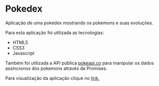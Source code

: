 # Pokedex
<p>Aplicação de uma pokedex mostrando os pokemons e suas evoluções.</p>
<p>Para esta aplicação foi utilizada as tecnologias:</p>
<ul>
  <li>HTML5</li>
  <li>CSS3</li>
  <li>Javascript</li>

</ul>
<p>Também foi utilizada a API pública <a href="https://pokeapi.co/">pokeapi.co</a> para manipular os dados assíncronos dos pokemons através de Promises. 

<p>Para visualização da aplicação clique no <a href=" https://samaelmelo.github.io/pokedex/" target="_blank">link.</a>

